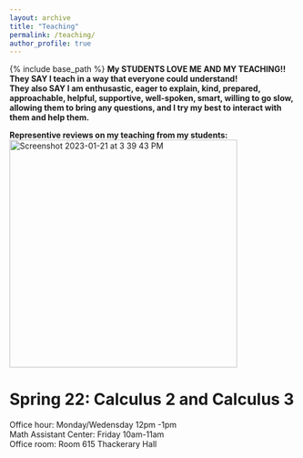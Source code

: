 ```yaml
---
layout: archive
title: "Teaching"
permalink: /teaching/
author_profile: true
---
```


{% include base_path %}
**My STUDENTS LOVE ME AND MY TEACHING!!** <br />
**They SAY I teach in a way that everyone could understand!** <br />
**They also SAY I am enthusastic, eager to explain, kind, prepared, approachable, helpful, supportive, well-spoken, smart, willing to go slow, allowing them to bring any questions, and I try my best to interact with them and help them.** <br />

**Representive reviews on my teaching from my students:** <br />
<img width="400" align="center" alt="Screenshot 2023-01-21 at 3 39 43 PM" src="https://user-images.githubusercontent.com/66021647/213886380-b20e5872-757e-4d69-97a3-ebdcf11fa350.png">

Spring 22: Calculus 2 and Calculus 3 
======

Office hour: Monday/Wedensday 12pm -1pm <br />
Math Assistant Center: Friday 10am-11am <br />
Office room: Room 615 Thackerary Hall <br />

